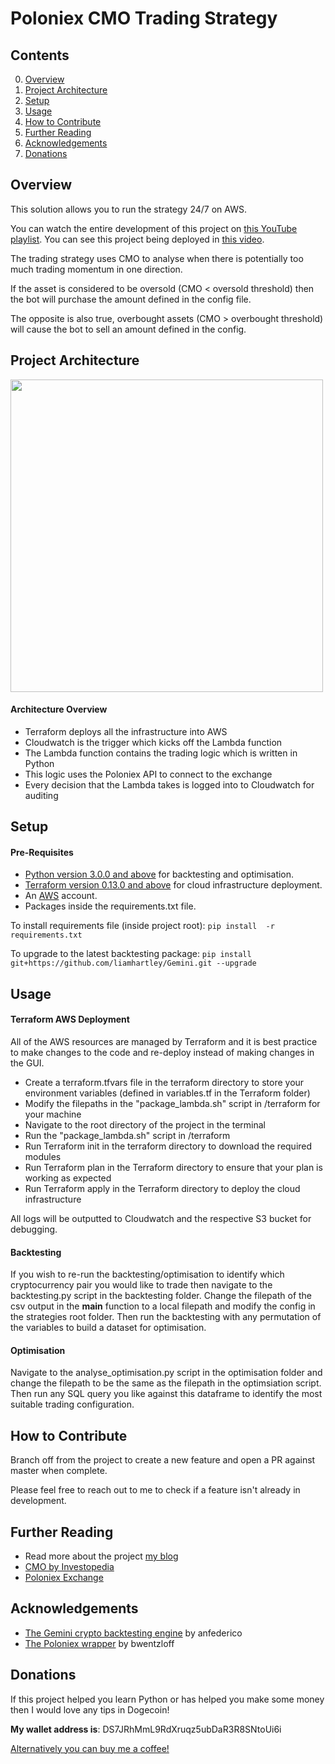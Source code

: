 # Poloniex CMO Trading Strategy

## Contents
0. [Overview](#overview)
1. [Project Architecture](#projectarchitecture)
2. [Setup](#setup) 
3. [Usage](#usage)
4. [How to Contribute](#howtocontribute)
5. [Further Reading](#furtherreading)
6. [Acknowledgements](#acknowledgements)
7. [Donations](#donations)

<a name="overview"></a>
## Overview 

This solution allows you to run the strategy 24/7 on AWS.

You can watch the entire development of this project on [this YouTube playlist](https://www.youtube.com/watch?v=ee0JCfeFw1o&list=PLobCEGRAX3hZ0KqKoZ1RTlYZF-VguIhtC&index=4).
You can see this project being deployed in [this video](https://www.youtube.com/watch?v=ee0JCfeFw1o&list=PLobCEGRAX3hZ0KqKoZ1RTlYZF-VguIhtC&index=3). 

The trading strategy uses CMO to analyse when there is potentially too much trading momentum in one direction.

If the asset is considered to be oversold (CMO < oversold threshold) then the bot will purchase the amount defined in the config file.

The opposite is also true, overbought assets (CMO > overbought threshold) will cause the bot to sell an amount defined in the config. 

<a name="projectarchitecture"></a>
## Project Architecture 

<img src="https://github.com/liamhartley/cryptotradingbot/blob/master/trading_strategies/poloniex_cmo_trading_strategy/docs/cmo_trading_architecture.png" width="500px">

#### Architecture Overview

- Terraform deploys all the infrastructure into AWS
- Cloudwatch is the trigger which kicks off the Lambda function
- The Lambda function contains the trading logic which is written in Python
- This logic uses the Poloniex API to connect to the exchange
- Every decision that the Lambda takes is logged into to Cloudwatch for auditing



<a name="setup"></a>
## Setup 


#### Pre-Requisites

- [Python version 3.0.0 and above](https://www.python.org/downloads/) for backtesting and optimisation.
- [Terraform version 0.13.0 and above](https://www.terraform.io/downloads.html) for cloud infrastructure deployment.
- An [AWS](https://aws.amazon.com) account.
- Packages inside the requirements.txt file.

To install requirements file (inside project root): `pip install  -r requirements.txt`

To upgrade to the latest backtesting package: `pip install  git+https://github.com/liamhartley/Gemini.git --upgrade`


<a name="usage"></a>
## Usage 

#### Terraform AWS Deployment

All of the AWS resources are managed by Terraform and it is best practice to make changes to the code and re-deploy instead of making changes in the GUI.

- Create a terraform.tfvars file in the terraform directory to store your environment variables (defined in variables.tf in the Terraform folder)
- Modify the filepaths in the "package_lambda.sh" script in <strategy>/terraform for your machine
- Navigate to the root directory of the project in the terminal
- Run the "package_lambda.sh" script in <strategy>/terraform
- Run Terraform init in the terraform directory to download the required modules
- Run Terraform plan in the Terraform directory to ensure that your plan is working as expected
- Run Terraform apply in the Terraform directory to deploy the cloud infrastructure

All logs will be outputted to Cloudwatch and the respective S3 bucket for debugging.

#### Backtesting

If you wish to re-run the backtesting/optimisation to identify which cryptocurrency pair you would like to trade then navigate to the backtesting.py script in the backtesting folder.
Change the filepath of the csv output in the __main__ function to a local filepath and modify the config in the strategies root folder.
Then run the backtesting with any permutation of the variables to build a dataset for optimisation.

#### Optimisation

Navigate to the analyse_optimisation.py script in the optimisation folder and change the filepath to be the same as the filepath in the optimsiation script.
Then run any SQL query you like against this dataframe to identify the most suitable trading configuration.

<a name="howtocontribute"></a>
## How to Contribute 

Branch off from the project to create a new feature and open a PR against master when complete. 

Please feel free to reach out to me to check if a feature isn't already in development.

<a name="projectarchitecture"></a>
## Further Reading
- Read more about the project [my blog](https://medium.datadriveninvestor.com/deploying-a-bitcoin-trading-bot-eb9998dfc0f5)
- [CMO by Investopedia](https://www.investopedia.com/terms/c/chandemomentumoscillator.asp)
- [Poloniex Exchange](https://poloniex.com)

<a name="acknowledgements"></a>
## Acknowledgements 
- [The Gemini crypto backtesting engine](https://github.com/anfederico/Gemini) by anfederico 
- [The Poloniex wrapper](https://github.com/bwentzloff/trading-bot) by bwentzloff

<a name="donations"></a>
## Donations 

If this project helped you learn Python or has helped you make some money then I would love any tips in Dogecoin!

**My wallet address is**: DS7JRhMmL9RdXruqz5ubDaR3R8SNtoUi6i

[Alternatively you can buy me a coffee!](https://www.buymeacoffee.com/liamhartley)

